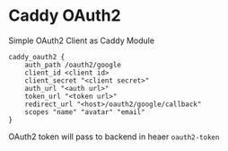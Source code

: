 # Caddy OAuth2

Simple OAuth2 Client as Caddy Module


```caddyfile
caddy_oauth2 {
	auth_path /oauth2/google
	client_id <client id>
	client_secret "<client secret>"
	auth_url "<auth url>"
	token_url "<token url>"
	redirect_url "<host>/oauth2/google/callback"
	scopes "name" "avatar" "email"
}
```

OAuth2 token will pass to backend in heaer `oauth2-token`


